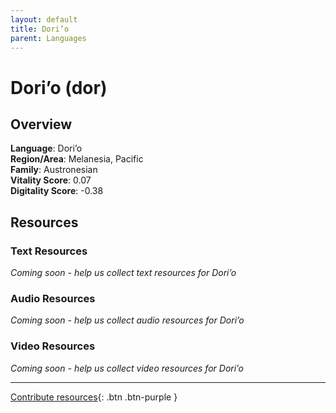 ```yaml
---
layout: default
title: Dori’o
parent: Languages
---
```


# Dori’o (dor)

## Overview

**Language**: Dori’o  
**Region/Area**: Melanesia, Pacific  
**Family**: Austronesian  
**Vitality Score**: 0.07  
**Digitality Score**: -0.38  

## Resources

### Text Resources
*Coming soon - help us collect text resources for Dori’o*

### Audio Resources
*Coming soon - help us collect audio resources for Dori’o*

### Video Resources
*Coming soon - help us collect video resources for Dori’o*

---

[Contribute resources](https://fairtrain.github.io/){: .btn .btn-purple }
